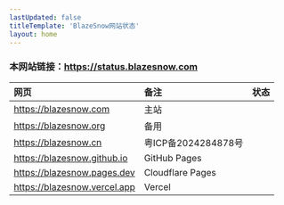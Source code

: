 ```yaml
---
lastUpdated: false
titleTemplate: 'BlazeSnow网站状态'
layout: home
---
```


<script setup>
import OK from '/status/OK.vue'
import NotGood from '/status/NotGood.vue'
import Bad from '/status/Bad.vue'
import Off from '/status/Off.vue'
</script>

### 本网站链接：<https://status.blazesnow.com>

| 网页                           | 备注                | 状态   |
| :----------------------------- | :------------------ | :----- |
| <https://blazesnow.com>        | 主站                | <OK /> |
| <https://blazesnow.org>        | 备用                | <OK /> |
| <https://blazesnow.cn>         | 粤ICP备2024284878号 | <OK /> |
| <https://blazesnow.github.io>  | GitHub Pages        | <OK /> |
| <https://blazesnow.pages.dev>  | Cloudflare Pages    | <OK /> |
| <https://blazesnow.vercel.app> | Vercel              | <OK /> |